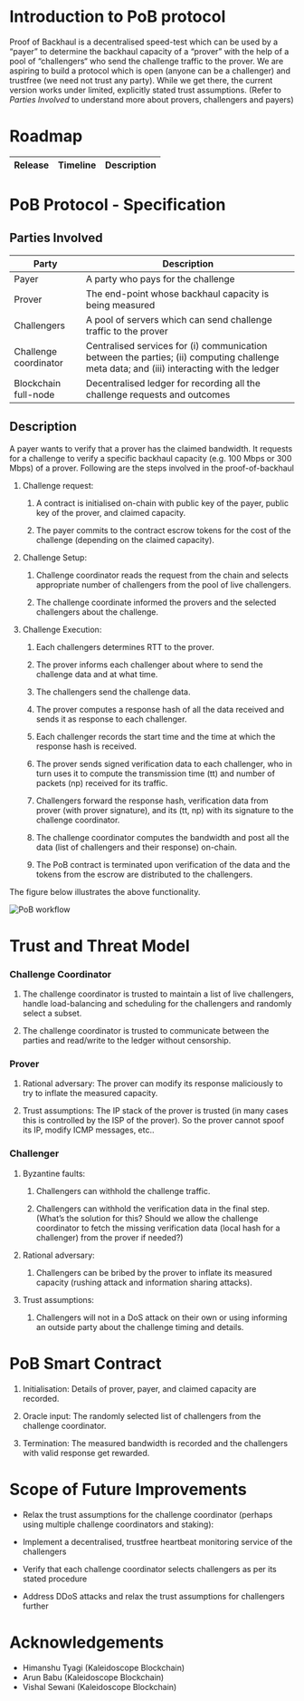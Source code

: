 # Introduction to PoB protocol

Proof of Backhaul is a decentralised speed-test which can be used by a “payer” to determine the backhaul capacity of a “prover” with the help of a pool of “challengers“ who send the challenge traffic to the prover. We are aspiring to build a protocol which is open (anyone can be a challenger) and trustfree (we need not trust any party). While we get there, the current version works under limited, explicitly stated trust assumptions. (Refer to *Parties Involved* to understand more about provers, challengers and payers)

# Roadmap
| Release      | Timeline | Description |
| ----------- | ----------- | ----------- |



# PoB Protocol - Specification
## Parties Involved

| Party      | Description |
| ----------- | ----------- |
| Payer      | A party who pays for the challenge       |
| Prover   | The end-point whose backhaul capacity is being measured        |
| Challengers   | A pool of servers which can send challenge traffic to the prover        |
| Challenge coordinator   | Centralised services for (i) communication between the parties; (ii) computing challenge meta data; and (iii) interacting with the ledger         |
| Blockchain full-node   | Decentralised ledger for recording all the challenge requests and outcomes         |

## Description

A payer wants to verify that a prover has the claimed bandwidth. It requests for a challenge to verify a specific backhaul capacity (e.g. 100 Mbps or 300 Mbps) of a prover. Following are the steps involved in the proof-of-backhaul

1. Challenge request:
    1. A contract is initialised on-chain with public key of the payer, public key of the prover, and claimed capacity.

    2. The payer commits to the contract escrow tokens for the cost of the challenge (depending on the claimed capacity).

2. Challenge Setup: 

    1. Challenge coordinator reads the request from the chain and selects appropriate number of challengers from the pool of live challengers. 

    2. The challenge coordinate informed the provers and the selected challengers about the challenge.

3. Challenge Execution: 

    1. Each challengers determines RTT to the prover. 

    2. The prover informs each challenger about where to send the challenge data and at what time. 

    3. The challengers send the challenge data.

    4. The prover computes a response hash of all the data received and sends it as response to each challenger. 

    5. Each challenger records the start time and the time at which the response hash is received.

    6. The prover sends signed verification data to each challenger, who in turn uses it to compute the transmission time (tt) and number of packets (np) received for its traffic. 

    7. Challengers forward the response hash, verification data from prover (with prover signature), and its (tt, np) with its signature to the challenge coordinator.

    8. The challenge coordinator computes the bandwidth and post all the data (list of challengers and their response) on-chain. 

    9. The PoB contract is terminated upon verification of the data and the tokens from the escrow are distributed to the challengers. 

The figure below illustrates the above functionality.

![PoB workflow](https://raw.githubusercontent.com/kaleidoscope-blockchain/pob-protocol/assets/images/architecture.jpeg)


# Trust and Threat Model
### Challenge Coordinator
1. The challenge coordinator is trusted to maintain a list of live challengers, handle load-balancing and scheduling for the challengers and randomly select a subset.

2. The challenge coordinator is trusted to communicate between the parties and read/write to the ledger without censorship.

### Prover
1. Rational adversary: The prover can modify its response maliciously to try to inflate the measured capacity. 

2. Trust assumptions: The IP stack of the prover is trusted (in many cases this is controlled by the ISP of the prover). So the prover cannot spoof its IP, modify ICMP messages, etc..

### Challenger
1. Byzantine faults: 

    1. Challengers can withhold the challenge traffic.

    2. Challengers can withhold the verification data in the final step. 
    (What’s the solution for this? Should we allow the challenge coordinator to fetch the missing verification data (local hash for a challenger) from the prover if needed?)

2. Rational adversary: 

    1. Challengers can be bribed by the prover to inflate its measured capacity (rushing attack and information sharing attacks).

3. Trust assumptions: 

    1. Challengers will not in a DoS attack on their own or using informing an outside party about the challenge timing and details. 

# PoB Smart Contract

1. Initialisation: Details of prover, payer, and claimed capacity are recorded.

2. Oracle input: The randomly selected list of challengers from the challenge coordinator. 

3. Termination: The measured bandwidth is recorded and the challengers with valid response get rewarded. 

# Scope of Future Improvements
- Relax the trust assumptions for the challenge coordinator (perhaps using multiple challenge coordinators and staking):

- Implement a decentralised, trustfree heartbeat monitoring service of the challengers

- Verify that each challenge coordinator selects challengers as per its stated procedure

- Address DDoS attacks and relax the trust assumptions for challengers further

# Acknowledgements
- Himanshu Tyagi (Kaleidoscope Blockchain)
- Arun Babu (Kaleidoscope Blockchain)
- Vishal Sewani (Kaleidoscope Blockchain)



